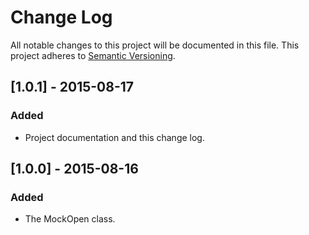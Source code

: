 # Change Log
All notable changes to this project will be documented in this file.
This project adheres to [Semantic Versioning](http://semver.org/).

## [1.0.1] - 2015-08-17
### Added
- Project documentation and this change log.

## [1.0.0] - 2015-08-16
### Added
- The MockOpen class.
